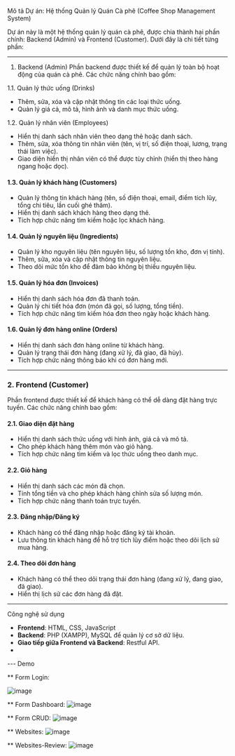  Mô tả Dự án: Hệ thống Quản lý Quán Cà phê (Coffee Shop Management System)

Dự án này là một hệ thống quản lý quán cà phê, được chia thành hai phần chính: Backend (Admin) và Frontend (Customer). Dưới đây là chi tiết từng phần:

---

1. Backend (Admin)
Phần backend được thiết kế để quản lý toàn bộ hoạt động của quán cà phê. Các chức năng chính bao gồm:

1.1. Quản lý thức uống (Drinks)
- Thêm, sửa, xóa và cập nhật thông tin các loại thức uống.
- Quản lý giá cả, mô tả, hình ảnh và danh mục thức uống.

1.2. Quản lý nhân viên (Employees)
- Hiển thị danh sách nhân viên theo dạng thẻ hoặc danh sách.
- Thêm, sửa, xóa thông tin nhân viên (tên, vị trí, số điện thoại, lương, trạng thái làm việc).
- Giao diện hiển thị nhân viên có thể được tùy chỉnh (hiển thị theo hàng ngang hoặc dọc).

#### **1.3. Quản lý khách hàng (Customers)**
- Quản lý thông tin khách hàng (tên, số điện thoại, email, điểm tích lũy, tổng chi tiêu, lần cuối ghé thăm).
- Hiển thị danh sách khách hàng theo dạng thẻ.
- Tích hợp chức năng tìm kiếm hoặc lọc khách hàng.

#### **1.4. Quản lý nguyên liệu (Ingredients)**
- Quản lý kho nguyên liệu (tên nguyên liệu, số lượng tồn kho, đơn vị tính).
- Thêm, sửa, xóa và cập nhật thông tin nguyên liệu.
- Theo dõi mức tồn kho để đảm bảo không bị thiếu nguyên liệu.

#### **1.5. Quản lý hóa đơn (Invoices)**
- Hiển thị danh sách hóa đơn đã thanh toán.
- Quản lý chi tiết hóa đơn (món đã gọi, số lượng, tổng tiền).
- Tích hợp chức năng tìm kiếm hóa đơn theo ngày hoặc khách hàng.

#### **1.6. Quản lý đơn hàng online (Orders)**
- Hiển thị danh sách đơn hàng online từ khách hàng.
- Quản lý trạng thái đơn hàng (đang xử lý, đã giao, đã hủy).
- Tích hợp chức năng thông báo khi có đơn hàng mới.


---

### **2. Frontend (Customer)**
Phần frontend được thiết kế để khách hàng có thể dễ dàng đặt hàng trực tuyến. Các chức năng chính bao gồm:

#### **2.1. Giao diện đặt hàng**
- Hiển thị danh sách thức uống với hình ảnh, giá cả và mô tả.
- Cho phép khách hàng thêm món vào giỏ hàng.
- Tích hợp chức năng tìm kiếm và lọc thức uống theo danh mục.

#### **2.2. Giỏ hàng**
- Hiển thị danh sách các món đã chọn.
- Tính tổng tiền và cho phép khách hàng chỉnh sửa số lượng món.
- Tích hợp chức năng thanh toán trực tuyến.

#### **2.3. Đăng nhập/Đăng ký**
- Khách hàng có thể đăng nhập hoặc đăng ký tài khoản.
- Lưu thông tin khách hàng để hỗ trợ tích lũy điểm hoặc theo dõi lịch sử mua hàng.

#### **2.4. Theo dõi đơn hàng**
- Khách hàng có thể theo dõi trạng thái đơn hàng (đang xử lý, đang giao, đã giao).
- Hiển thị lịch sử các đơn hàng đã đặt.

---

Công nghệ sử dụng
- **Frontend**: HTML, CSS, JavaScript 
- **Backend**: PHP (XAMPP), MySQL để quản lý cơ sở dữ liệu.
- **Giao tiếp giữa Frontend và Backend**: Restful API.
-

--- Demo 

** Form Login:

![image](https://github.com/user-attachments/assets/ce58be47-46a6-445e-a7a2-1d38954f602c)

** Form Dashboard:
![image](https://github.com/user-attachments/assets/d5d103b0-dd79-4ce2-86b7-7675448d8e2c)

** Form CRUD:
![image](https://github.com/user-attachments/assets/18dce03c-1e11-4c29-99f3-db23838fa5db)

** Websites:
![image](https://github.com/user-attachments/assets/e0a62345-8c59-400c-a3fa-14793341863d)

** Websites-Review:
![image](https://github.com/user-attachments/assets/5df6fd9f-c5fc-4bbc-baf4-69a1644f002a)


